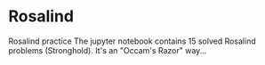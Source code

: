 # Rosalind
Rosalind practice
The jupyter notebook contains 15 solved Rosalind problems (Stronghold). It's an "Occam's Razor" way...

